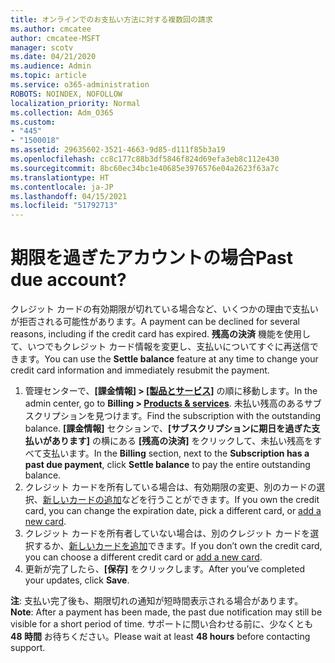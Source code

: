 ```yaml
---
title: オンラインでのお支払い方法に対する複数回の請求
ms.author: cmcatee
author: cmcatee-MSFT
manager: scotv
ms.date: 04/21/2020
ms.audience: Admin
ms.topic: article
ms.service: o365-administration
ROBOTS: NOINDEX, NOFOLLOW
localization_priority: Normal
ms.collection: Adm_O365
ms.custom:
- "445"
- "1500018"
ms.assetid: 29635602-3521-4663-9d85-d111f85b3a19
ms.openlocfilehash: cc8c177c88b3df5846f824d69efa3eb8c112e430
ms.sourcegitcommit: 8bc60ec34bc1e40685e3976576e04a2623f63a7c
ms.translationtype: HT
ms.contentlocale: ja-JP
ms.lasthandoff: 04/15/2021
ms.locfileid: "51792713"
---
```

# <a name="past-due-account"></a><span data-ttu-id="bb9a4-102">期限を過ぎたアカウントの場合</span><span class="sxs-lookup"><span data-stu-id="bb9a4-102">Past due account?</span></span>

<span data-ttu-id="bb9a4-103">クレジット カードの有効期限が切れている場合など、いくつかの理由で支払いが拒否される可能性があります。</span><span class="sxs-lookup"><span data-stu-id="bb9a4-103">A payment can be declined for several reasons, including if the credit card has expired.</span></span> <span data-ttu-id="bb9a4-104">**残高の決済** 機能を使用して、いつでもクレジット カード情報を変更し、支払いについてすぐに再送信できます。</span><span class="sxs-lookup"><span data-stu-id="bb9a4-104">You can use the **Settle balance** feature at any time to change your credit card information and immediately resubmit the payment.</span></span>

1. <span data-ttu-id="bb9a4-105">管理センターで、**[課金情報] > [[製品とサービス]](https://go.microsoft.com/fwlink/p/?linkid=842054)** の順に移動します。</span><span class="sxs-lookup"><span data-stu-id="bb9a4-105">In the admin center, go to **Billing > [Products & services](https://go.microsoft.com/fwlink/p/?linkid=842054)**.</span></span>
<span data-ttu-id="bb9a4-106">未払い残高のあるサブスクリプションを見つけます。</span><span class="sxs-lookup"><span data-stu-id="bb9a4-106">Find the subscription with the outstanding balance.</span></span> <span data-ttu-id="bb9a4-107">**[課金情報]** セクションで、**[サブスクリプションに期日を過ぎた支払いがあります]** の横にある **[残高の決済]** をクリックして、未払い残高をすべて支払います。</span><span class="sxs-lookup"><span data-stu-id="bb9a4-107">In the **Billing** section, next to the **Subscription has a past due payment**, click **Settle balance** to pay the entire outstanding balance.</span></span>
2. <span data-ttu-id="bb9a4-108">クレジット カードを所有している場合は、有効期限の変更、別のカードの選択、[新しいカードの追加](https://docs.microsoft.com/microsoft-365/commerce/billing-and-payments/manage-payment-methods?view=o365-worldwide)などを行うことができます。</span><span class="sxs-lookup"><span data-stu-id="bb9a4-108">If you own the credit card, you can change the expiration date, pick a different card, or [add a new card](https://docs.microsoft.com/microsoft-365/commerce/billing-and-payments/manage-payment-methods?view=o365-worldwide).</span></span>
3. <span data-ttu-id="bb9a4-109">クレジット カードを所有者していない場合は、別のクレジット カードを選択するか、[新しいカードを追加](https://docs.microsoft.com/microsoft-365/commerce/billing-and-payments/manage-payment-methods?view=o365-worldwide)できます。</span><span class="sxs-lookup"><span data-stu-id="bb9a4-109">If you don’t own the credit card, you can choose a different credit card or [add a new card](https://docs.microsoft.com/microsoft-365/commerce/billing-and-payments/manage-payment-methods?view=o365-worldwide).</span></span>
4. <span data-ttu-id="bb9a4-110">更新が完了したら、**[保存]** をクリックします。</span><span class="sxs-lookup"><span data-stu-id="bb9a4-110">After you’ve completed your updates, click **Save**.</span></span>

<span data-ttu-id="bb9a4-111">**注**: 支払い完了後も、期限切れの通知が短時間表示される場合があります。</span><span class="sxs-lookup"><span data-stu-id="bb9a4-111">**Note**: After a payment has been made, the past due notification may still be visible for a short period of time.</span></span> <span data-ttu-id="bb9a4-112">サポートに問い合わせる前に、少なくとも **48 時間** お待ちください。</span><span class="sxs-lookup"><span data-stu-id="bb9a4-112">Please wait at least **48 hours** before contacting support.</span></span>

